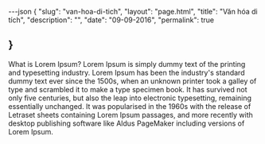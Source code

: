---json
{
    "slug": "van-hoa-di-tich",
    "layout": "page.html",
    "title": "Văn hóa di tích",
    "description": "",
    "date": "09-09-2016",
    "permalink": true

}
---
What is Lorem Ipsum?
Lorem Ipsum is simply dummy text of the printing and typesetting industry. Lorem Ipsum has been the industry's standard dummy text ever since the 1500s, when an unknown printer took a galley of type and scrambled it to make a type specimen book. It has survived not only five centuries, but also the leap into electronic typesetting, remaining essentially unchanged. It was popularised in the 1960s with the release of Letraset sheets containing Lorem Ipsum passages, and more recently with desktop publishing software like Aldus PageMaker including versions of Lorem Ipsum.